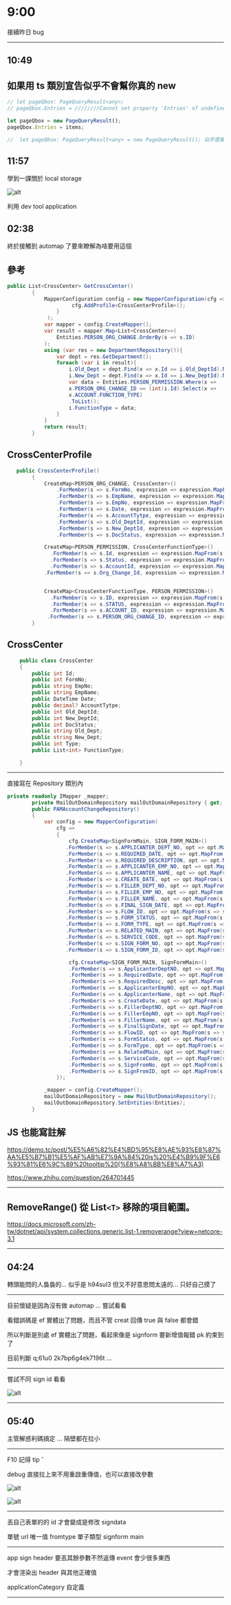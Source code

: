 # 9:00

接續昨日 bug

---

## 10:49

## 如果用 ts 類別宣告似乎不會幫你真的 new

```Javascript
// let pageQbox: PageQueryResult<any>;
// pageQbox.Entries = ////////Cannot set property 'Entries' of undefined/////////

let pageQbox = new PageQueryResult();
pageQbox.Entries = items;

//  let pageQbox: PageQueryResult<any> = new PageQueryResult(); 似乎感覺比較正規寫法
```

## 11:57

學到一課關於 local storage

![alt](/sinda-notes/img/storagess.png)

利用 dev tool application

## 02:38

終於接觸到 automap 了要來瞭解為啥要用這個

## 參考

```C#
public List<CrossCenter> GetCrossCenter()
        {
            MapperConfiguration config = new MapperConfiguration(cfg =>{
                     cfg.AddProfile<CrossCenterProfile>();
                }
             );
            var mapper = config.CreateMapper();
            var result = mapper.Map<List<CrossCenter>>(
                Entities.PERSON_ORG_CHANGE.OrderBy(s => s.ID)
            );
            using (var res = new DepartmentRepository()){
                var dept = res.GetDepartment();
                foreach (var i in result){
                    i.Old_Dept = dept.Find(x => x.Id == i.Old_DeptId).Name;
                    i.New_Dept = dept.Find(x => x.Id == i.New_DeptId).Name;
                    var data = Entities.PERSON_PERMISSION.Where(x =>
                    x.PERSON_ORG_CHANGE_ID == (int)i.Id).Select(x =>
                    x.ACCOUNT.FUNCTION_TYPE)
                    .ToList();
                    i.FunctionType = data;
                }
            }
            return result;
        }
```

## CrossCenterProfile

```C#
   public CrossCenterProfile()
        {
            CreateMap<PERSON_ORG_CHANGE, CrossCenter>()
                .ForMember(s => s.FormNo, expression => expression.MapFrom(s => s.FORM_NO))
                .ForMember(s => s.EmpName, expression => expression.MapFrom(s => s.EMP_NAME))
                .ForMember(s => s.EmpNo, expression => expression.MapFrom(s => s.EMP_NO))
                .ForMember(s => s.Date, expression => expression.MapFrom(s => s.DATE))
                .ForMember(s => s.AccountTytpe, expression => expression.MapFrom(s => s.ACCOUNT_TYPE))
                .ForMember(s => s.Old_DeptId, expression => expression.MapFrom(s => s.OLD_DEPT_ID))
                .ForMember(s => s.New_DeptId, expression => expression.MapFrom(s => s.NEW_DEPT_ID))
                .ForMember(s => s.DocStatus, expression => expression.MapFrom(s => s.STATUS));

            CreateMap<PERSON_PERMISSION, CrossCenterFunctionType>()
              .ForMember(s => s.Id, expression => expression.MapFrom(s => s.ID))
              .ForMember(s => s.Status, expression => expression.MapFrom(s => s.STATUS))
              .ForMember(s => s.AccountId, expression => expression.MapFrom(s => s.ACCOUNT_ID))
            .ForMember(s => s.Org_Change_Id, expression => expression.MapFrom(s => s.PERSON_ORG_CHANGE_ID));


            CreateMap<CrossCenterFunctionType, PERSON_PERMISSION>()
              .ForMember(s => s.ID, expression => expression.MapFrom(s => s.Id))
              .ForMember(s => s.STATUS, expression => expression.MapFrom(s => s.Status))
              .ForMember(s => s.ACCOUNT_ID, expression => expression.MapFrom(s => s.AccountId))
             .ForMember(s => s.PERSON_ORG_CHANGE_ID, expression => expression.MapFrom(s => s.Org_Change_Id));
        }
```

## CrossCenter

```C#
    public class CrossCenter
    {
        public int Id;
        public int FormNo;
        public string EmpNo;
        public string EmpName;
        public DateTime Date;
        public decimal? AccountTytpe;
        public int Old_DeptId;
        public int New_DeptId;
        public int DocStatus;
        public string Old_Dept;
        public string New_Dept;
        public int Type;
        public List<int> FunctionType;

    }
```

---

直接寫在 Repository 類別內

```C#
private readonly IMapper _mapper;
        private MailOutDomainRepository mailOutDomainRepository { get; set; }
        public PAMAccountChangeRepository()
        {
            var config = new MapperConfiguration(
                cfg =>
                {
                    cfg.CreateMap<SignFormMain, SIGN_FORM_MAIN>()
                   .ForMember(s => s.APPLICANTER_DEPT_NO, opt => opt.MapFrom(s => s.ApplicanterDeptNO))
                   .ForMember(s => s.REQUIRED_DATE, opt => opt.MapFrom(s => s.RequiredDate))
                   .ForMember(s => s.REQUIRED_DESCRIPTION, opt => opt.MapFrom(s => s.RequiredDesc))
                   .ForMember(s => s.APPLICANTER_EMP_NO, opt => opt.MapFrom(s => s.ApplicanterEmpNO))
                   .ForMember(s => s.APPLICANTER_NAME, opt => opt.MapFrom(s => s.ApplicanterName))
                   .ForMember(s => s.CREATE_DATE, opt => opt.MapFrom(s => s.CreateDate))
                   .ForMember(s => s.FILLER_DEPT_NO, opt => opt.MapFrom(s => s.FillerDeptNO))
                   .ForMember(s => s.FILLER_EMP_NO, opt => opt.MapFrom(s => s.FillerEmpNO))
                   .ForMember(s => s.FILLER_NAME, opt => opt.MapFrom(s => s.FillerName))
                   .ForMember(s => s.FINAL_SIGN_DATE, opt => opt.MapFrom(s => s.FinalSignDate))
                   .ForMember(s => s.FLOW_ID, opt => opt.MapFrom(s => s.FlowID))
                   .ForMember(s => s.FORM_STATUS, opt => opt.MapFrom(s => s.FormStatus))
                   .ForMember(s => s.FORM_TYPE, opt => opt.MapFrom(s => s.FormType))
                   .ForMember(s => s.RELATED_MAIN, opt => opt.MapFrom(s => s.RelatedMain))
                   .ForMember(s => s.SERVICE_CODE, opt => opt.MapFrom(s => s.ServiceCode))
                   .ForMember(s => s.SIGN_FORM_NO, opt => opt.MapFrom(s => s.SignFromNo))
                   .ForMember(s => s.SIGN_FORM_ID, opt => opt.MapFrom(s => s.SignFromID));

                    cfg.CreateMap<SIGN_FORM_MAIN, SignFormMain>()
                    .ForMember(s => s.ApplicanterDeptNO, opt => opt.MapFrom(s => s.APPLICANTER_DEPT_NO))
                    .ForMember(s => s.RequiredDate, opt => opt.MapFrom(s => s.REQUIRED_DATE))
                    .ForMember(s => s.RequiredDesc, opt => opt.MapFrom(s => s.REQUIRED_DESCRIPTION))
                    .ForMember(s => s.ApplicanterEmpNO, opt => opt.MapFrom(s => s.APPLICANTER_EMP_NO))
                    .ForMember(s => s.ApplicanterName, opt => opt.MapFrom(s => s.APPLICANTER_NAME))
                    .ForMember(s => s.CreateDate, opt => opt.MapFrom(s => s.CREATE_DATE))
                    .ForMember(s => s.FillerDeptNO, opt => opt.MapFrom(s => s.FILLER_DEPT_NO))
                    .ForMember(s => s.FillerEmpNO, opt => opt.MapFrom(s => s.FILLER_EMP_NO))
                    .ForMember(s => s.FillerName, opt => opt.MapFrom(s => s.FILLER_NAME))
                    .ForMember(s => s.FinalSignDate, opt => opt.MapFrom(s => s.FINAL_SIGN_DATE))
                    .ForMember(s => s.FlowID, opt => opt.MapFrom(s => s.FLOW_ID))
                    .ForMember(s => s.FormStatus, opt => opt.MapFrom(s => s.FORM_STATUS))
                    .ForMember(s => s.FormType, opt => opt.MapFrom(s => s.FORM_TYPE))
                    .ForMember(s => s.RelatedMain, opt => opt.MapFrom(s => s.RELATED_MAIN))
                    .ForMember(s => s.ServiceCode, opt => opt.MapFrom(s => s.SERVICE_CODE))
                    .ForMember(s => s.SignFromNo, opt => opt.MapFrom(s => s.SIGN_FORM_NO))
                    .ForMember(s => s.SignFromID, opt => opt.MapFrom(s => s.SIGN_FORM_ID));
                });

            _mapper = config.CreateMapper();
            mailOutDomainRepository = new MailOutDomainRepository();
            mailOutDomainRepository.SetEntities(Entities);
        }
```

## JS 也能寫註解

<https://demo.tc/post/%E5%A6%82%E4%BD%95%E8%AE%93%E8%87%AA%E5%B7%B1%E5%AF%AB%E7%9A%84%20js%20%E4%B9%9F%E6%93%81%E6%9C%89%20tooltip%20(%E8%A8%BB%E8%A7%A3)>

<https://www.zhihu.com/question/264701445>

---

## RemoveRange() 從 List`<T>` 移除的項目範圍。

<https://docs.microsoft.com/zh-tw/dotnet/api/system.collections.generic.list-1.removerange?view=netcore-3.1>

---

## 04:24

轉頭能問的人裊裊的... 似乎是 h94sul3 但又不好意思問太遠的... 只好自己摸了

---

目前懷疑是因為沒有做 automap ... 嘗試看看

看錯誤碼是 ef 實體出了問題，而且不管 creat 回傳 true 與 false 都會錯

所以判斷是別處 ef 實體出了問題，看起來像是 signform 要新增值報錯 pk 約束到了

目前判斷 q;61u0 2k7bp6g4ek7196t ...

---

嘗試不同 sign id 看看

![alt](/sinda-notes/img/signdata.png)

---

## 05:40

主管解惑利碼搞定 ... 隔壁都在拉小

---

F10 記得 tip ˇ

debug 直接拉上來不用重啟重傳值，也可以直接改參數

![alt](/sinda-notes/img/debugdragdrop.png)

![alt](/sinda-notes/img/debugchangevalue.png)

---

丟自己表單的的 id 才會變成是修改 signdata

單號 url 唯一值 fromtype 單子類型 signform main

---

app sign header 要丟其餘參數不然返傳 event 會少很多東西

才會渲染出 header 與其他正確值

applicationCategory 自定義

---
